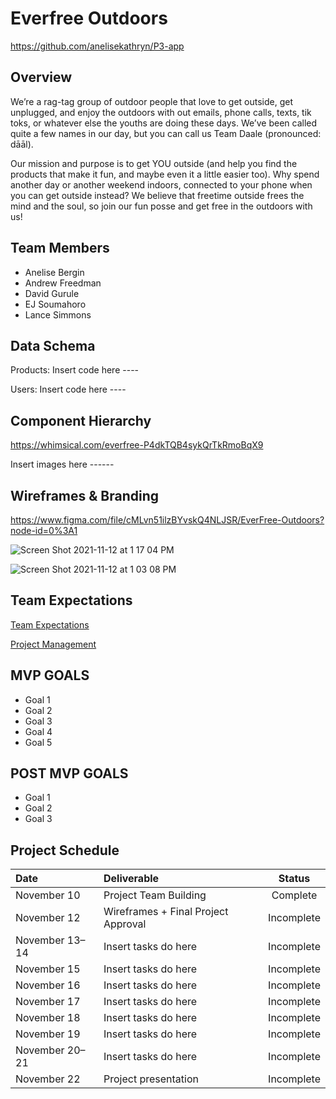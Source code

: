# Everfree Outdoors

https://github.com/anelisekathryn/P3-app

## Overview

We’re a rag-tag group of outdoor people that love to get outside, get unplugged, and enjoy the outdoors with out emails, phone calls, texts, tik toks, or whatever else the youths are doing these days. We’ve been called quite a few names in our day, but you can call us Team Daale (pronounced: dāāl). 

Our mission and purpose is to get YOU outside (and help you find the products that make it fun, and maybe even it a little easier too). Why spend another day or another weekend indoors, connected to your phone when you can get outside instead? We believe that freetime outside frees the mind and the soul, so join our fun posse and get free in the outdoors with us!

## Team Members
- Anelise Bergin
- Andrew Freedman
- David Gurule
- EJ Soumahoro
- Lance Simmons

## Data Schema

Products:
Insert code here ----

Users:
Insert code here ----

## Component Hierarchy

https://whimsical.com/everfree-P4dkTQB4sykQrTkRmoBqX9

Insert images here ------

## Wireframes & Branding

https://www.figma.com/file/cMLvn51ilzBYvskQ4NLJSR/EverFree-Outdoors?node-id=0%3A1

![Screen Shot 2021-11-12 at 1 17 04 PM](https://user-images.githubusercontent.com/90531123/141529286-a175ae3c-1e1a-469b-8158-86de37ed976b.png)

![Screen Shot 2021-11-12 at 1 03 08 PM](https://user-images.githubusercontent.com/90531123/141527909-231efd54-32cf-4fa3-8385-7eed52156cd1.png)

## Team Expectations

[Team Expectations](https://docs.google.com/document/d/1cJsnRTeMD8zwStb7M6jFdcLx1ro5UoGyzrmQ1iOCzB0/edit?usp=sharing)

[Project Management](https://app.asana.com/0/1201354529674099/timeline)

## MVP GOALS
- Goal 1
- Goal 2
- Goal 3
- Goal 4
- Goal 5

## POST MVP GOALS
- Goal 1
- Goal 2
- Goal 3

## Project Schedule

| Date              | Deliverable                                                       |   Status     |
| :---------------- | :---------------------------------------------------------------- | :----------: |
| November 10       | Project Team Building                                             |  Complete   |
| November 12       | Wireframes + Final Project Approval                               |  Incomplete  |
| November 13–14    | Insert tasks do here                                              |  Incomplete  |
| November 15       | Insert tasks do here                                              |  Incomplete  |
| November 16       | Insert tasks do here                                              |  Incomplete  |
| November 17       | Insert tasks do here                                              |  Incomplete  |
| November 18       | Insert tasks do here                                              |  Incomplete  |
| November 19       | Insert tasks do here                                              |  Incomplete  |
| November 20–21    | Insert tasks do here                                              |  Incomplete  |
| November 22       | Project presentation                                              |  Incomplete  |

